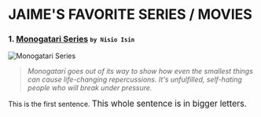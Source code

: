 # JAIME'S FAVORITE SERIES / MOVIES

### 1. [Monogatari Series](#https://bakemonogatari.fandom.com/wiki/Monogatari_Series_Timeline_and_Watch_Guide) <small> `by Nisio Isin`</small>
  ![Monogatari Series](https://cdn.discordapp.com/attachments/864844102801162301/1050759979914764328/Untitled1.png)
>   *Monogatari goes out of its way to show how even the smallest things can cause life-changing repercussions. It's unfulfilled, self-hating people who will break under pressure.*
<p>
  This is the first sentence.
  <big>This whole sentence is in bigger letters.</big>
</p>
